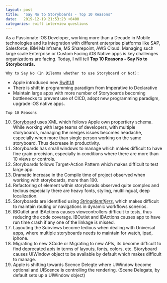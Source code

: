 ```yaml
---
layout: post
title:  "Say No to Storyboards - Top 10 Reasons"
date:   2019-12-19 21:53:23 +0400
categories: swift interview questions
---
```

As a Passionate iOS Developer, working more than a Decade in Mobile technologies and its integration with different enterprise platforms like SAP, Salesforce, IBM Mainframe, MS Sharepoint, AWS Cloud. Managing such large scale Enterprise or Custom Facing iOS Native apps is key challenges organizations are facing. Today, I will tell **Top 10 Reasons - Say No to Storyborards.**

`Why to Say No (In Dilemma whether to use Storyboard or Not):`

- Apple introduced new [SwiftUI][swiftui]
- There is shift in programming paradigm from Imperative to Declarative
- Maintain large apps with more number of Storyboards becoming bottlenecks to prevent use of CICD, adopt new programming paradigm, upgrade iOS native apps.

`Top 10 Reasons`

10. [Storyboard][storyboard] uses XML which follows Apple own propertiery schema. While working with large teams of developers, with multiple storyboards, managing the merges issues becomes headache, especially when more than single person working on the same storyboard. Thus decrease in productivity.
9. Storyboards has small windows to manage which makes difficult to have fine grain precision, especially in conditions where there are more than 10 views or controls.
8. Storyboards follows Target-Action Pattern which makes difficult to test large app.
7. Dramatic Increase in the Compile time of project observed when working with storyboards, more than 100.
6. Refactoring of element within storyborads observed quite complex and tedious especially there are heavy fonts, styling, multilingual, deep localization.
5. Storyboards are identified using *[StringIdentifiers][segue]*, which makes difficult to maintain routing or navigations in dynamic workflows scnerios.
4. IBOutlet and IBActions causes viewcontrollers difficult to tests, thus reducing the code coverage. IBOutlet and IBActions causes app to have run time crash if any one of the linkage is missed.
3. Layouting the Subviews become tedious when dealing with Universal apps, where multiple storyboards needs to maintain for watch, ipad, iphone.
2. Migrating to new XCode or Migrating to new APIs, its become difficult to find deprecated apis in terms of layouts, fonts, colors, etc. Storyboard causes UIWindow object to be available by default which makes difficult to manage.
1. Apple is shifting towards Scence Delegte where UIWindow become optional and UIScence is controlling the rendering. (Scene Delegate, by default sets up a UIWindow object)

[swiftui]: https://developer.apple.com/xcode/swiftui/
[storyboard]: https://developer.apple.com/library/archive/documentation/ToolsLanguages/Conceptual/Xcode_Overview/UsingInterfaceBuilder.html#//apple_ref/doc/uid/TP40010215-CH42-SW1
[segue]: https://developer.apple.com/documentation/uikit/uistoryboardsegue/1621909-identifier
